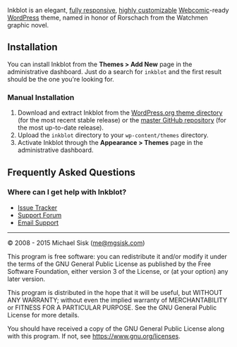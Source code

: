 Inkblot is an elegant, [fully responsive](https://en.wikipedia.org/wiki/Responsive_web_design), [highly customizable](https://codex.wordpress.org/Appearance_Customize_Screen) [Webcomic](https://github.com/mgsisk/webcomic)-ready [WordPress](https://wordpress.org) theme, named in honor of Rorschach from the Watchmen graphic novel.

## Installation

You can install Inkblot from the **Themes > Add New** page in the administrative dashboard. Just do a search for `inkblot` and the first result should be the one you're looking for.

### Manual Installation

1. Download and extract Inkblot from the [WordPress.org theme directory](https://wordpress.org/themes/inkblot) (for the most recent stable release) or the [master GitHub repository](https://github.com/mgsisk/inkblot) (for the most up-to-date release).
2. Upload the `inkblot` directory to your `wp-content/themes` directory.
3. Activate Inkblot through the **Appearance > Themes** page in the administrative dashboard.

## Frequently Asked Questions

### Where can I get help with Inkblot?

- [Issue Tracker](https://github.com/mgsisk/inkblot/issues)
- [Support Forum](https://wordpress.org/support/theme/inkblot)
- [Email Support](mailto:help@mgsisk.com)

---

© 2008 - 2015 Michael Sisk (me@mgsisk.com)

This program is free software: you can redistribute it and/or modify
it under the terms of the GNU General Public License as published by
the Free Software Foundation, either version 3 of the License, or
(at your option) any later version.

This program is distributed in the hope that it will be useful,
but WITHOUT ANY WARRANTY; without even the implied warranty of
MERCHANTABILITY or FITNESS FOR A PARTICULAR PURPOSE.  See the
GNU General Public License for more details.

You should have received a copy of the GNU General Public License
along with this program.  If not, see https://www.gnu.org/licenses.